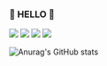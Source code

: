 ### 👋 HELLO 👋


<img src="https://img.shields.io/badge/HTML-E34F26?style=flat-square&logo=HTML5&logoColor=white"/> <img src="https://img.shields.io/badge/CSS-1572B6?style=flat-square&logo=CSS3&logoColor=WHITE"/> <img src="https://img.shields.io/badge/JavaScript-FFCA28?style=flat-square&logo=JavaScript&logoColor=white"/> <img src="https://img.shields.io/badge/React-61DAFB?style=flat-square&logo=React&logoColor=white"/>


![Anurag's GitHub stats](https://github-readme-stats.vercel.app/api?username=hyunmyeong&show_icons=true&theme=algolia)
